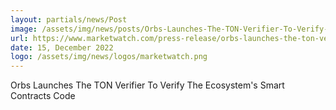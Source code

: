 ```yaml
---
layout: partials/news/Post
image: /assets/img/news/posts/Orbs-Launches-The-TON-Verifier-To-Verify-The-Ecosystems-Smart-Contracts-Code.jpg
url: https://www.marketwatch.com/press-release/orbs-launches-the-ton-verifier-to-verify-the-ecosystems-smart-contracts-code-2022-12-15?mod=mw_quote_news_seemore
date: 15, December 2022
logo: /assets/img/news/logos/marketwatch.png
---
```


Orbs Launches The TON Verifier To Verify The Ecosystem's Smart Contracts Code
